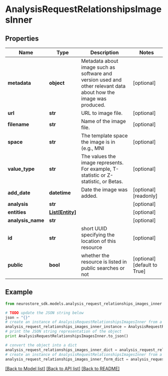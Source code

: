 # AnalysisRequestRelationshipsImagesInner


## Properties
Name | Type | Description | Notes
------------ | ------------- | ------------- | -------------
**metadata** | **object** | Metadata about image such as software and version used and other relevant data about how the image was produced. | [optional] 
**url** | **str** | URL to image file. | [optional] 
**filename** | **str** | Name of the image file. | [optional] 
**space** | **str** | The template space the image is in (e.g., MNI  | [optional] 
**value_type** | **str** | The values the image represents. For example, T-statistic or Z-statistic, or Betas. | [optional] 
**add_date** | **datetime** | Date the image was added. | [optional] [readonly] 
**analysis** | **str** |  | [optional] 
**entities** | [**List[Entity]**](Entity.md) |  | [optional] 
**analysis_name** | **str** |  | [optional] 
**id** | **str** | short UUID specifying the location of this resource | [optional] 
**public** | **bool** | whether the resource is listed in public searches or not | [optional] [default to True]

## Example

```python
from neurostore_sdk.models.analysis_request_relationships_images_inner import AnalysisRequestRelationshipsImagesInner

# TODO update the JSON string below
json = "{}"
# create an instance of AnalysisRequestRelationshipsImagesInner from a JSON string
analysis_request_relationships_images_inner_instance = AnalysisRequestRelationshipsImagesInner.from_json(json)
# print the JSON string representation of the object
print AnalysisRequestRelationshipsImagesInner.to_json()

# convert the object into a dict
analysis_request_relationships_images_inner_dict = analysis_request_relationships_images_inner_instance.to_dict()
# create an instance of AnalysisRequestRelationshipsImagesInner from a dict
analysis_request_relationships_images_inner_form_dict = analysis_request_relationships_images_inner.from_dict(analysis_request_relationships_images_inner_dict)
```
[[Back to Model list]](../README.md#documentation-for-models) [[Back to API list]](../README.md#documentation-for-api-endpoints) [[Back to README]](../README.md)


